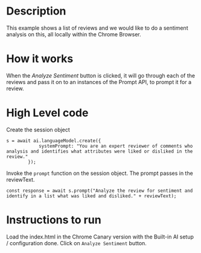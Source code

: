 # Description
This example shows a list of reviews and we would like to do a sentiment analysis on this, all locally within the Chrome Browser.

# How it works
When the *Analyze Sentiment* button is clicked, it will go through each of the reviews and pass it on to an instances of the Prompt API, to prompt it for a review. 

# High Level code

Create the session object
```
s = await ai.languageModel.create({
            systemPrompt: "You are an expert reviewer of comments who analysis and identifies what attributes were liked or disliked in the review."
        });
```

Invoke the `prompt` function on the session object. The prompt passes in the reviewText.
```
const response = await s.prompt("Analyze the review for sentiment and identify in a list what was liked and disliked." + reviewText);
```

# Instructions to run
Load the index.html in the Chrome Canary version with the Built-in AI setup / configuration done. Click on `Analyze Sentiment` button. 

